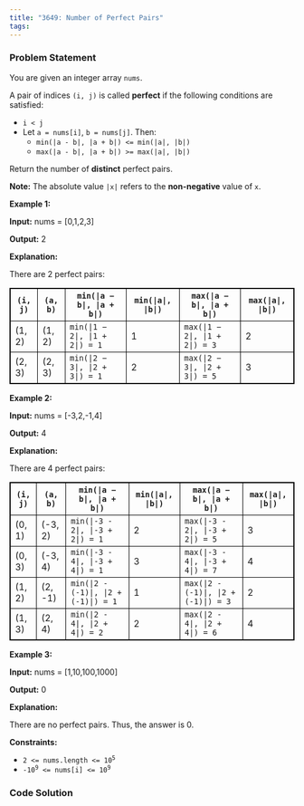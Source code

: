 ```yaml
---
title: "3649: Number of Perfect Pairs"
tags:
---
```

### Problem Statement

<p>You are given an integer array <code>nums</code>.</p>

<p>A pair of indices <code>(i, j)</code> is called <strong>perfect</strong> if the following conditions are satisfied:</p>

<ul>
	<li><code>i &lt; j</code></li>
	<li>Let <code>a = nums[i]</code>, <code>b = nums[j]</code>. Then:
	<ul>
		<li><code>min(|a - b|, |a + b|) &lt;= min(|a|, |b|)</code></li>
		<li><code>max(|a - b|, |a + b|) &gt;= max(|a|, |b|)</code></li>
	</ul>
	</li>
</ul>

<p>Return the number of <strong>distinct</strong> perfect pairs.</p>

<p><strong>Note:</strong> The absolute value <code>|x|</code> refers to the <strong>non-negative</strong> value of <code>x</code>.</p>


<p><strong class="example">Example 1:</strong></p>

<div class="example-block">
<p><strong>Input:</strong> <span class="example-io">nums = [0,1,2,3]</span></p>

<p><strong>Output:</strong> <span class="example-io">2</span></p>

<p><strong>Explanation:</strong></p>

<p>There are 2 perfect pairs:</p>

<table style="border: 1px solid black;">
	<thead>
		<tr>
			<th style="border: 1px solid black;"><code>(i, j)</code></th>
			<th style="border: 1px solid black;"><code>(a, b)</code></th>
			<th style="border: 1px solid black;"><code>min(|a &minus; b|, |a + b|)</code></th>
			<th style="border: 1px solid black;"><code>min(|a|, |b|)</code></th>
			<th style="border: 1px solid black;"><code>max(|a &minus; b|, |a + b|)</code></th>
			<th style="border: 1px solid black;"><code>max(|a|, |b|)</code></th>
		</tr>
	</thead>
	<tbody>
		<tr>
			<td style="border: 1px solid black;">(1, 2)</td>
			<td style="border: 1px solid black;">(1, 2)</td>
			<td style="border: 1px solid black;"><code>min(|1 &minus; 2|, |1 + 2|) = 1</code></td>
			<td style="border: 1px solid black;">1</td>
			<td style="border: 1px solid black;"><code>max(|1 &minus; 2|, |1 + 2|) = 3</code></td>
			<td style="border: 1px solid black;">2</td>
		</tr>
		<tr>
			<td style="border: 1px solid black;">(2, 3)</td>
			<td style="border: 1px solid black;">(2, 3)</td>
			<td style="border: 1px solid black;"><code>min(|2 &minus; 3|, |2 + 3|) = 1</code></td>
			<td style="border: 1px solid black;">2</td>
			<td style="border: 1px solid black;"><code>max(|2 &minus; 3|, |2 + 3|) = 5</code></td>
			<td style="border: 1px solid black;">3</td>
		</tr>
	</tbody>
</table>
</div>

<p><strong class="example">Example 2:</strong></p>

<div class="example-block">
<p><strong>Input:</strong> <span class="example-io">nums = [-3,2,-1,4]</span></p>

<p><strong>Output:</strong> <span class="example-io">4</span></p>

<p><strong>Explanation:</strong></p>

<p>There are 4 perfect pairs:</p>

<table style="border: 1px solid black;">
	<thead>
		<tr>
			<th style="border: 1px solid black;"><code>(i, j)</code></th>
			<th style="border: 1px solid black;"><code>(a, b)</code></th>
			<th style="border: 1px solid black;"><code>min(|a &minus; b|, |a + b|)</code></th>
			<th style="border: 1px solid black;"><code>min(|a|, |b|)</code></th>
			<th style="border: 1px solid black;"><code>max(|a &minus; b|, |a + b|)</code></th>
			<th style="border: 1px solid black;"><code>max(|a|, |b|)</code></th>
		</tr>
	</thead>
	<tbody>
		<tr>
			<td style="border: 1px solid black;">(0, 1)</td>
			<td style="border: 1px solid black;">(-3, 2)</td>
			<td style="border: 1px solid black;"><code>min(|-3 - 2|, |-3 + 2|) = 1</code></td>
			<td style="border: 1px solid black;">2</td>
			<td style="border: 1px solid black;"><code>max(|-3 - 2|, |-3 + 2|) = 5</code></td>
			<td style="border: 1px solid black;">3</td>
		</tr>
		<tr>
			<td style="border: 1px solid black;">(0, 3)</td>
			<td style="border: 1px solid black;">(-3, 4)</td>
			<td style="border: 1px solid black;"><code>min(|-3 - 4|, |-3 + 4|) = 1</code></td>
			<td style="border: 1px solid black;">3</td>
			<td style="border: 1px solid black;"><code>max(|-3 - 4|, |-3 + 4|) = 7</code></td>
			<td style="border: 1px solid black;">4</td>
		</tr>
		<tr>
			<td style="border: 1px solid black;">(1, 2)</td>
			<td style="border: 1px solid black;">(2, -1)</td>
			<td style="border: 1px solid black;"><code>min(|2 - (-1)|, |2 + (-1)|) = 1</code></td>
			<td style="border: 1px solid black;">1</td>
			<td style="border: 1px solid black;"><code>max(|2 - (-1)|, |2 + (-1)|) = 3</code></td>
			<td style="border: 1px solid black;">2</td>
		</tr>
		<tr>
			<td style="border: 1px solid black;">(1, 3)</td>
			<td style="border: 1px solid black;">(2, 4)</td>
			<td style="border: 1px solid black;"><code>min(|2 - 4|, |2 + 4|) = 2</code></td>
			<td style="border: 1px solid black;">2</td>
			<td style="border: 1px solid black;"><code>max(|2 - 4|, |2 + 4|) = 6</code></td>
			<td style="border: 1px solid black;">4</td>
		</tr>
	</tbody>
</table>
</div>

<p><strong class="example">Example 3:</strong></p>

<div class="example-block">
<p><strong>Input:</strong> <span class="example-io">nums = [1,10,100,1000]</span></p>

<p><strong>Output:</strong> <span class="example-io">0</span></p>

<p><strong>Explanation:</strong></p>

<p>There are no perfect pairs. Thus, the answer is 0.</p>
</div>


<p><strong>Constraints:</strong></p>

<ul>
	<li><code>2 &lt;= nums.length &lt;= 10<sup>5</sup></code></li>
	<li><code>-10<sup>9</sup> &lt;= nums[i] &lt;= 10<sup>9</sup></code></li>
</ul>


### Code Solution

```python

```
